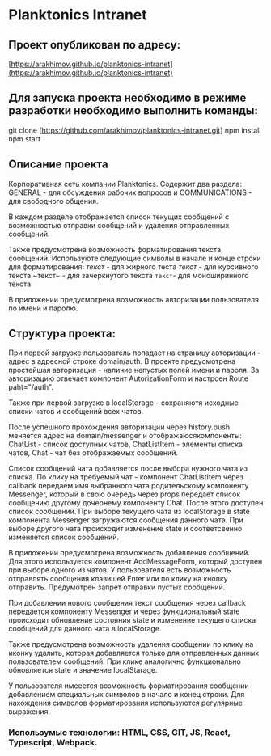 # Planktonics Intranet

## Проект опубликован по адресу: 

[https://arakhimov.github.io/planktonics-intranet](https://arakhimov.github.io/planktonics-intranet)

## Для запуска проекта необходимо в режиме разработки необходимо выполнить команды:

git clone [https://github.com/arakhimov/planktonics-intranet.git]
npm install
npm start

## Описание проекта

Корпоративная сеть компании Planktonics. Содержит два раздела: 
GENERAL - для обсуждения рабочих вопросов и 
COMMUNICATIONS - для свободного общения.

В каждом разделе отображается список текущих сообщений с возможностью отправки сообщений и 
удаления отправленных сообщений. 

Также предусмотрена возможность форматирования текста сообщений. Используюте следующие символы 
в начале и конце строки для форматирования:
*текст* - для жирного теста
_текст_ - для курсивного текста
~текст~ - для зачеркнутого текста
```текст```- для моноширинного текста

В приложении предусмотрена возможность авторизации пользователя по имени и паролю. 

## Структура проекта:


При первой загрузке пользователь попадает на страницу авторизации - адрес в адресной строке domain/auth.
В проекте предусмотрена простейшая авторизация - наличие непустых полей имени и пароля. За авторизацию 
отвечает компонент AutorizationForm и настроен Route paht="/auth". 

Также при первой загрузке в localStorage - сохраняютя исходные списки чатов и сообщений всех чатов.

После успешного прохождения авторизации через history.push меняется адрес на domain/messenger и отображаюсякомпоненты:
ChatList - список доступных чатов,
ChatListItem - элементы списка чатов,
Chat - чат без отображаемых сообщений.

Список сообщений чата добавляется после выбора нужного чата из списка. По клику на требуемый чат - компонент ChatListItem 
через callback передаем имя выбранного чата родительскому компоненту Messenger, который в свою очередь через props 
передает список сообщению другому дочернему компоненту Chat. После этого доступен список сообщений. При выборе текущего чата
из localStorage в state компонента Messenger загружаются сообщения данного чата. При выборе другого чата происходит изменение
state и соответсвенно изменяется список сообщений. 

В приложении предусмотрена возможность добавления сообщений. Для этого используется компонент AddMessageForm, который доступен
при выборе одного из чатов. У пользователя есть возможность отправлять сообщения клавишей Enter или по клику на кнопку отправить.
Предумотрен запрет отправки пустых сообщений. 

При добавлении нового сообщения текст сообщения через callback передается компоненту Messenger и через функциональный state 
происходит обновление состояния state и изменение текущего списка сообщений для данного чата в localStorage.

Также предусмотрена возможность удаления сообщении по клику на иконку удалить, которая добавляется только для отправленных
данных пользователем сообщений. При клике аналогично функционально обновляется state и значение localStarage.

У пользователя имееется возможность форматирования сообщении добавлением специальных символов в начало и конец строки. 
Для нахождения символов форматирования используются регулярные выражения.

### Использумые технологии: HTML, CSS, GIT, JS, React, Typescript, Webpack.
